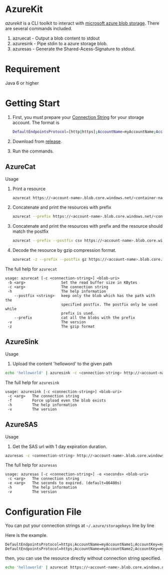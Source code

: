 # AzureKit
*azurekit* is a CLI toolkit to interact with [microsoft azure blob storage](https://azure.microsoft.com/en-us/documentation/articles/storage-introduction/#blob-storage). There are several commands included.

1. azruecat - Output a blob content to stdout
2. azuresink - Pipe stdin to a azure storage blob.
3. azuresas - Generate the Shared-Acess-Signature to stdout.

# Requirement
Java 6 or higher

# Getting Start

1. First, you must prepare your [Connection String](https://azure.microsoft.com/en-us/documentation/articles/storage-configure-connection-string/) for your storage account. The format is

	```bash
	DefaultEndpointsProtocol=[http|https];AccountName=myAccountName;AccountKey=myAccountKey
	```

2. Download from [release](https://github.com/tenmax/azurekit/releases).

3. Run the commands.

## AzureCat

Usage

1. Print a resource

	```bash
	azurecat https://<account-name>.blob.core.windows.net/<container-name>/<blob-path>
	```

2. Concatenate and print the resources with prefix

	```bash
	azurecat --prefix https://<account-name>.blob.core.windows.net/<container-name>/<blob-prefix>
	```
3. Concatenate and print the resources with prefix and the resource should match the postfix

	```bash
	azurecat --prefix --postfix csv https://<account-name>.blob.core.windows.net/<container-name>/<blob-prefix>
	```

4. Decode the resource by gzip compression format.

	```bash
	azurecat -z --prefix --postfix gz https://<account-name>.blob.core.windows.net/<container-name>/<blob-prefix>
	```

The full help for `azurecat`

```
usage: azurecat [-c <connection-string>] <blob-uri>
 -b <arg>                Set the read buffer size in KBytes
 -c <arg>                The connection string
 -h                      The help information
    --postfix <string>   keep only the blob which has the path with the
                         specified postfix. The postfix only be used while
                         prefix is used.
    --prefix             cat all the blobs with the prefix
 -v                      The version
 -z                      The gzip format
```


## AzureSink

Usage

1. Upload the content 'helloword' to the given path

```bash
echo 'helloworld' | azuresink -c <connection-string> http://<account-name>.blob.core.windows.net/<container-name>/<blob-path>
```

The full help for `azuresink`

```
usage: azuresink [-c <connection-string>] <blob-uri>
 -c <arg>   The connection string
 -f         Force upload even the blob exists
 -h         The help information
 -v         The version
```


## AzureSAS

Usage

1. Get the SAS url with 1 day expiration duration.

```bash
azuresas -c <connection-string> http://<account-name>.blob.core.windows.net/<container-name>/<blob-path>
```

The full help for `azuresas`

```
usage: azuresas [-c <connection-string>] -e <seconds> <blob-uri>
 -c <arg>   The connection string
 -e <arg>   The seconds to expired. (default=86400s)
 -h         The help information
 -v         The version
```

# Configuration File

You can put your connection strings at `~/.azure/storagekeys` line by line

Here is the example.

```
DefaultEndpointsProtocol=https;AccountName=myAccountName1;AccountKey=myAccountKey1
DefaultEndpointsProtocol=https;AccountName=myAccountName2;AccountKey=myAccountKey2
```

then, you can use the resource directly without connection string specified.

```bash
echo 'helloworld' | azurecat https://<account-name>.blob.core.windows.net/<container-name>/<blob-path>
```
